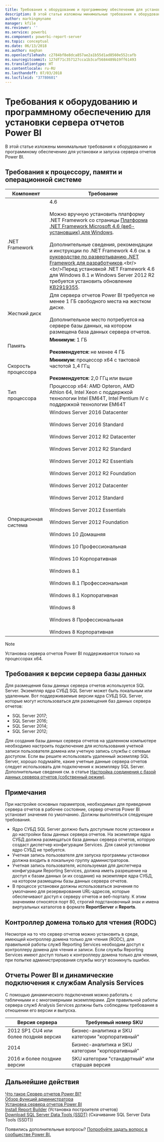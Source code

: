 ```yaml
---
title: Требования к оборудованию и программному обеспечению для установки сервера отчетов Power BI
description: В этой статье изложены минимальные требования к оборудованию и программному обеспечению для установки и запуска сервера отчетов Power BI.
author: markingmyname
manager: kfile
ms.reviewer: ''
ms.service: powerbi
ms.component: powerbi-report-server
ms.topic: conceptual
ms.date: 06/13/2018
ms.author: maghan
ms.openlocfilehash: c2784bf8e8dca857ae2a1b55d1ad8560e552cafb
ms.sourcegitcommit: 127df71c357127cca1b3caf5684489b19ff61493
ms.translationtype: HT
ms.contentlocale: ru-RU
ms.lasthandoff: 07/03/2018
ms.locfileid: "37780601"
---
```

# <a name="hardware-and-software-requirements-for-installing-power-bi-report-server"></a>Требования к оборудованию и программному обеспечению для установки сервера отчетов Power BI
В этой статье изложены минимальные требования к оборудованию и программному обеспечению для установки и запуска сервера отчетов Power BI.

## <a name="processor-memory-and-operating-system-requirements"></a>Требования к процессору, памяти и операционной системе

| Компонент | Требование |
| --- | --- |
| .NET Framework |4.6<br><br>Можно вручную установить платформу .NET Framework со страницы [Платформа .NET Framework Microsoft 4.6 (веб-установщик) для Windows](http://support.microsoft.com/kb/3045560).<br/><br/> Дополнительные сведения, рекомендации и инструкции по .NET Framework 4.6 см. в [руководстве по развертыванию .NET Framework для разработчиков](http://msdn.microsoft.com/library/ee942965\(v=vs.110\).aspx).<br/><br/>Перед установкой .NET Framework 4.6 для Windows 8.1 и Windows Server 2012 R2 требуется установить обновление [KB2919355](http://support.microsoft.com/kb/2919355). |
| Жесткий диск |Для сервера отчетов Power BI требуется не менее 1 ГБ свободного места на жестком диске.<br><br>Дополнительное место потребуется на сервере базы данных, на котором размещена база данных сервера отчетов. |
| Память |**Минимум:** 1 ГБ<br/><br/> **Рекомендуется:** не менее 4 ГБ |
| Скорость процессора |**Минимум:** процессор x64 с тактовой частотой 1,4 ГГц<br/><br/> **Рекомендуется:** 2,0 ГГц или выше |
| Тип процессора |Процессор x64: AMD Opteron, AMD Athlon 64, Intel Xeon с поддержкой технологии Intel EM64T, Intel Pentium IV с поддержкой технологии EM64T |
| Операционная система |Windows Server 2016 Datacenter<br><br>Windows Server 2016 Standard<br><br>Windows Server 2012 R2 Datacenter<br><br>Windows Server 2012 R2 Standard<br><br>Windows Server 2012 R2 Essentials<br><br>Windows Server 2012 R2 Foundation<br><br>Windows Server 2012 Datacenter<br><br>Windows Server 2012 Standard<br><br>Windows Server 2012 Essentials<br><br>Windows Server 2012 Foundation<br><br>Windows 10 Домашняя<br><br>Windows 10 Профессиональная<br><br>Windows 10 Корпоративная<br><br>Windows 8.1<br><br>Windows 8.1 Профессиональная<br><br>Windows 8.1 Корпоративная<br><br>Windows 8<br><br>Windows 8 Профессиональная<br><br>Windows 8 Корпоративная |

> [!NOTE]
> Установка сервера отчетов Power BI поддерживается только на процессорах x64.
> 
> 

## <a name="database-server-version-requirements"></a>Требования к версии сервера базы данных
Для размещения базы данных сервера отчетов используется SQL Server. Экземпляр ядра СУБД SQL Server может быть локальным или удаленным. Вот поддерживаемые версии ядра СУБД SQL Server, которые могут использоваться для размещения баз данных сервера отчетов:

* SQL Server 2017;
* SQL Server 2016;
* SQL Server 2014;
* SQL Server 2012;

Для создания базы данных сервера отчетов на удаленном компьютере необходимо настроить подключение для использования учетной записи пользователя домена или учетную запись службы с сетевым доступом. Если вы решите использовать удаленный экземпляр SQL Server, хорошо подумайте, какие учетные данные сервера отчетов следует использовать для подключения к экземпляру SQL Server. Дополнительные сведения см. в статье [Настройка соединения с базой данных сервера отчетов (собственный режим)](https://docs.microsoft.com/sql/reporting-services/install-windows/configure-a-report-server-database-connection-ssrs-configuration-manager).

## <a name="considerations"></a>Примечания
При настройке основных параметров, необходимых для приведения сервера отчетов в рабочее состояние, сервер отчетов Power BI установит значения по умолчанию. Должны выполняться следующие требования.

* Ядро СУБД SQL Server должно быть доступным после установки и до настройки базы данных сервера отчетов. На экземпляре ядра СУБД должна размещаться база данных сервера отчетов, которую создаст диспетчер конфигурации Services. Для самой установки ядро СУБД не требуется.
* Учетная запись пользователя для запуска программы установки должна входить в локальную группу администраторов.
* Учетная запись пользователя, используемая для диспетчера конфигурации Reporting Services, должна иметь разрешение на доступ к базам данных (и их создание) на экземпляре ядра СУБД, на котором размещены базы данных сервера отчетов.
* В процессе установки должны использоваться значения по умолчанию для резервирования URL-адресов, которые обеспечивают доступ к серверу отчетов и веб-порталу. К этим значениям относятся порт 80, строгий подстановочный знак и имена виртуальных каталогов в формате **ReportServer** и **Reports**.

## <a name="read-only-domain-controller-rodc"></a>Контроллер домена только для чтения (RODC)
 Несмотря на то что сервер отчетов можно установить в среде, имеющей контроллер домена только для чтения (RODC), для правильной работы служб Reporting Services необходим доступ к контроллеру домена для чтения и записи. Если службы Reporting Services имеют доступ только к контроллеру домена только для чтения, при попытке администрирования службы могут возникнуть ошибки.

## <a name="power-bi-reports-and-analysis-services-live-connections"></a>Отчеты Power BI и динамические подключения к службам Analysis Services
С помощью динамического подключения можно работать с табличными и с многомерными экземплярами. Для правильной работы сервера служб Analysis Services должны быть соблюдены требования в отношении его версии и выпуска.

| **Версия сервера** | **Требуемый номер SKU** |
| --- | --- |
| 2012 SP1 CU4 или более поздняя версия |Бизнес-аналитика и SKU категории "корпоративный" |
| 2014 |Бизнес-аналитика и SKU категории "корпоративный" |
| 2016 и более поздние версии |SKU категории "стандартный" или старшая версия |

## <a name="next-steps"></a>Дальнейшие действия
[Что такое Сервер отчетов Power BI?](get-started.md)  
[Обзор функций администратора](admin-handbook-overview.md)  
[Установка сервера отчетов Power BI](install-report-server.md)  
[Install Report Builder](https://docs.microsoft.com/sql/reporting-services/install-windows/install-report-builder) (Установка построителя отчетов)  
[Download SQL Server Data Tools (SSDT)](http://go.microsoft.com/fwlink/?LinkID=616714) (Скачивание SQL Server Data Tools (SSDT))

Появились дополнительные вопросы? [Попробуйте задать вопрос в сообществе Power BI.](https://community.powerbi.com/)


